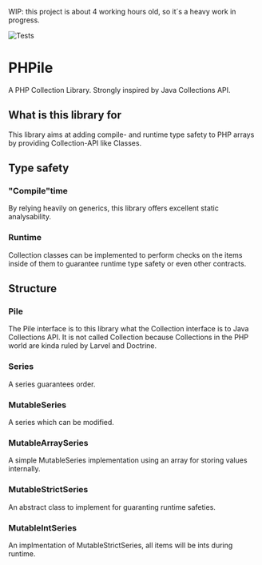 WIP: this project is about 4 working hours old, so it´s a heavy work in progress.

![Tests](https://github.com/N-Silbernagel/PHPile/actions/workflows/test.yml/badge.svg)

# PHPile
A PHP Collection Library. Strongly inspired by Java Collections API.

## What is this library for
This library aims at adding compile- and runtime type safety to PHP arrays by providing Collection-API like Classes. 

## Type safety
### "Compile"time
By relying heavily on generics, this library offers excellent static analysability.

### Runtime
Collection classes can be implemented to perform checks on the items inside of them to guarantee runtime type safety or even other contracts.

## Structure
### Pile
The Pile interface is to this library what the Collection interface is to Java Collections API. It is not called Collection because Collections in the PHP world are kinda ruled by Larvel and Doctrine.

### Series
A series guarantees order.

### MutableSeries
A series which can be modified.

### MutableArraySeries
A simple MutableSeries implementation using an array for storing values internally.

### MutableStrictSeries
An abstract class to implement for guaranting runtime safeties.

### MutableIntSeries
An implmentation of MutableStrictSeries, all items will be ints during runtime.

